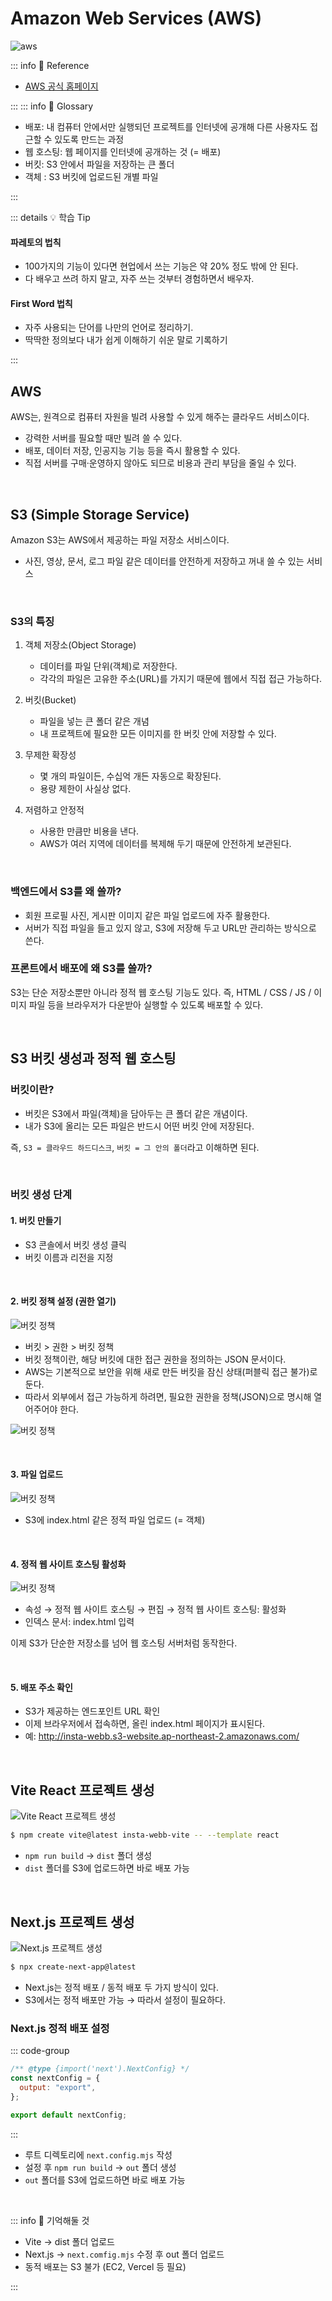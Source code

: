 # Amazon Web Services (AWS)

![aws](./images/aws01.png)

::: info 🔖 Reference

- [AWS 공식 홈페이지](https://aws.amazon.com/ko/)
<!-- - []() -->

:::
::: info 📘 Glossary

- 배포: 내 컴퓨터 안에서만 실행되던 프로젝트를 인터넷에 공개해 다른 사용자도 접근할 수 있도록 만드는 과정
- 웹 호스팅: 웹 페이지를 인터넷에 공개하는 것 (= 배포)
- 버킷: S3 안에서 파일을 저장하는 큰 폴더
- 객체 : S3 버킷에 업로드된 개별 파일

:::

::: details 💡 학습 Tip

#### 파레토의 법칙

- 100가지의 기능이 있다면 현업에서 쓰는 기능은 약 20% 정도 밖에 안 된다.
- 다 배우고 쓰려 하지 말고, 자주 쓰는 것부터 경험하면서 배우자.

#### First Word 법칙

- 자주 사용되는 단어를 나만의 언어로 정리하기.
- 딱딱한 정의보다 내가 쉽게 이해하기 쉬운 말로 기록하기

:::

## AWS

AWS는, 원격으로 컴퓨터 자원을 빌려 사용할 수 있게 해주는 클라우드 서비스이다.

- 강력한 서버를 필요할 때만 빌려 쓸 수 있다.
- 배포, 데이터 저장, 인공지능 기능 등을 즉시 활용할 수 있다.
- 직접 서버를 구매·운영하지 않아도 되므로 비용과 관리 부담을 줄일 수 있다.

<br>

## S3 (Simple Storage Service)

Amazon S3는 AWS에서 제공하는 파일 저장소 서비스이다.

- 사진, 영상, 문서, 로그 파일 같은 데이터를 안전하게 저장하고 꺼내 쓸 수 있는 서비스

<br>

### S3의 특징

1. 객체 저장소(Object Storage)

   - 데이터를 파일 단위(객체)로 저장한다.
   - 각각의 파일은 고유한 주소(URL)를 가지기 때문에 웹에서 직접 접근 가능하다.

2. 버킷(Bucket)

   - 파일을 넣는 큰 폴더 같은 개념
   - 내 프로젝트에 필요한 모든 이미지를 한 버킷 안에 저장할 수 있다.

3. 무제한 확장성

   - 몇 개의 파일이든, 수십억 개든 자동으로 확장된다.
   - 용량 제한이 사실상 없다.

4. 저렴하고 안정적

   - 사용한 만큼만 비용을 낸다.
   - AWS가 여러 지역에 데이터를 복제해 두기 때문에 안전하게 보관된다.

<br>

### 백엔드에서 S3를 왜 쓸까?

- 회원 프로필 사진, 게시판 이미지 같은 파일 업로드에 자주 활용한다.
- 서버가 직접 파일을 들고 있지 않고, S3에 저장해 두고 URL만 관리하는 방식으로 쓴다.

### 프론트에서 배포에 왜 S3를 쓸까?

S3는 단순 저장소뿐만 아니라 정적 웹 호스팅 기능도 있다.
즉, HTML / CSS / JS / 이미지 파일 등을 브라우저가 다운받아 실행할 수 있도록 배포할 수 있다.

<br>

## S3 버킷 생성과 정적 웹 호스팅

### 버킷이란?

- 버킷은 S3에서 파일(객체)을 담아두는 큰 폴더 같은 개념이다.
- 내가 S3에 올리는 모든 파일은 반드시 어떤 버킷 안에 저장된다.

즉, `S3 = 클라우드 하드디스크`, `버킷 = 그 안의 폴더`라고 이해하면 된다.

<br>

### 버킷 생성 단계

#### 1. 버킷 만들기

- S3 콘솔에서 버킷 생성 클릭
- 버킷 이름과 리전을 지정

<br>

#### 2. 버킷 정책 설정 (권한 열기)

![버킷 정책](./images/aws02.png)

- 버킷 > 권한 > 버킷 정책
- 버킷 정책이란, 해당 버킷에 대한 접근 권한을 정의하는 JSON 문서이다.
- AWS는 기본적으로 보안을 위해 새로 만든 버킷을 잠신 상태(퍼블릭 접근 불가)로 둔다.
- 따라서 외부에서 접근 가능하게 하려면, 필요한 권한을 정책(JSON)으로 명시해 열어주어야 한다.

![버킷 정책](./images/aws03.png)

<br>

#### 3. 파일 업로드

![버킷 정책](./images/aws04.png)

- S3에 index.html 같은 정적 파일 업로드 (= 객체)

<br>

#### 4. 정적 웹 사이트 호스팅 활성화

![버킷 정책](./images/aws05.png)

- 속성 → 정적 웹 사이트 호스팅 → 편집 → 정적 웹 사이트 호스팅: 활성화
- 인덱스 문서: index.html 입력

이제 S3가 단순한 저장소를 넘어 웹 호스팅 서버처럼 동작한다.

<br>

#### 5. 배포 주소 확인

- S3가 제공하는 엔드포인트 URL 확인
- 이제 브라우저에서 접속하면, 올린 index.html 페이지가 표시된다.
- 예: http://insta-webb.s3-website.ap-northeast-2.amazonaws.com/

<br>

## Vite React 프로젝트 생성

![Vite React 프로젝트 생성](./images/aws06.png)

```bash
$ npm create vite@latest insta-webb-vite -- --template react
```

- `npm run build` → `dist` 폴더 생성
- `dist` 폴더를 S3에 업로드하면 바로 배포 가능

<br>

## Next.js 프로젝트 생성

![Next.js 프로젝트 생성](./images/aws07.png)

```bash
$ npx create-next-app@latest
```

- Next.js는 정적 배포 / 동적 배포 두 가지 방식이 있다.
- S3에서는 정적 배포만 가능 → 따라서 설정이 필요하다.

### Next.js 정적 배포 설정

::: code-group

```mjs [next.comfig.mjs]
/** @type {import('next').NextConfig} */
const nextConfig = {
  output: "export",
};

export default nextConfig;
```

:::

- 루트 디렉토리에 `next.config.mjs` 작성
- 설정 후 `npm run build` → `out` 폴더 생성
- `out` 폴더를 S3에 업로드하면 바로 배포 가능

<br>

::: info 📌 기억해둘 것

- Vite → dist 폴더 업로드
- Next.js → `next.comfig.mjs` 수정 후 out 폴더 업로드
- 동적 배포는 S3 불가 (EC2, Vercel 등 필요)

:::

<br>
<Comment/>
